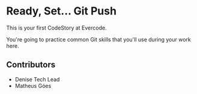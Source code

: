 
# Ready, Set... Git Push

This is your first CodeStory at Evercode.

You're going to practice common Git skills that you'll use during your work here.

## Contributors

- Denise Tech Lead
- Matheus Góes
